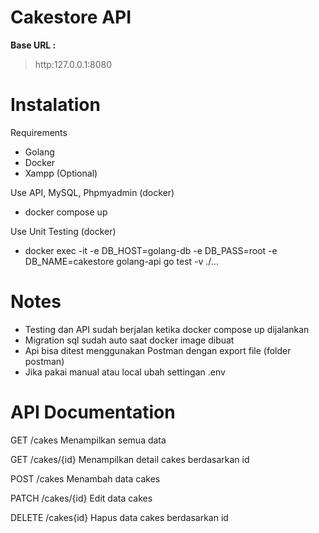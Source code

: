 # Cakestore API

**Base URL :**
> http:127.0.0.1:8080

# Instalation
Requirements
* Golang 
* Docker
* Xampp (Optional)

Use API, MySQL, Phpmyadmin (docker)
- docker compose up 

Use Unit Testing (docker)
- docker exec -it -e DB_HOST=golang-db -e DB_PASS=root -e DB_NAME=cakestore  golang-api go test -v ./...
# Notes
* Testing dan API sudah berjalan ketika docker compose up dijalankan
* Migration sql sudah auto saat docker image dibuat
* Api bisa ditest menggunakan Postman dengan export file (folder postman)
* Jika pakai manual atau local ubah settingan .env

# API Documentation
GET /cakes
Menampilkan semua data

GET /cakes/{id}
Menampilkan detail cakes berdasarkan id

POST /cakes 
Menambah data cakes

PATCH /cakes/{id}
Edit data cakes

DELETE /cakes{id}
Hapus data cakes berdasarkan id

